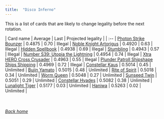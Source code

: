 ```yaml
---
title:  "Disco Inferno"
---
```


This is a list of cards that are likely to change legality before the next rotation.

| Card name | Average | Last | Projected legality |
| :-- |
[Photon Strike Bounzer](https://db.ygoprodeck.com/card/?search=Photon%20Strike%20Bounzer) | 0.4875 | 0.70 | Illegal |
[Noble Knight Artorigus](https://db.ygoprodeck.com/card/?search=Noble%20Knight%20Artorigus) | 0.4920 | 0.63 | Illegal |
[Hidden Spellbook](https://db.ygoprodeck.com/card/?search=Hidden%20Spellbook) | 0.4938 | 0.69 | Illegal |
[Stumbling](https://db.ygoprodeck.com/card/?search=Stumbling) | 0.4943 | 0.57 | Illegal |
[Number S39: Utopia the Lightning](https://db.ygoprodeck.com/card/?search=Number%20S39:%20Utopia%20the%20Lightning) | 0.4954 | 0.74 | Illegal |
[Xtra HERO Cross Crusader](https://db.ygoprodeck.com/card/?search=Xtra%20HERO%20Cross%20Crusader) | 0.4963 | 0.55 | Illegal |
[Plunder Patroll Shipshape Ships Shipping](https://db.ygoprodeck.com/card/?search=Plunder%20Patroll%20Shipshape%20Ships%20Shipping) | 0.4969 | 0.72 | Illegal |
[Constellar Kaus](https://db.ygoprodeck.com/card/?search=Constellar%20Kaus) | 0.5014 | 0.45 | Unlimited |
[Bujin Yamato](https://db.ygoprodeck.com/card/?search=Bujin%20Yamato) | 0.5015 | 0.48 | Unlimited |
[Rite of Spirit](https://db.ygoprodeck.com/card/?search=Rite%20of%20Spirit) | 0.5018 | 0.34 | Unlimited |
[Worm Queen](https://db.ygoprodeck.com/card/?search=Worm%20Queen) | 0.5048 | 0.27 | Unlimited |
[Sunseed Twin](https://db.ygoprodeck.com/card/?search=Sunseed%20Twin) | 0.5051 | 0.29 | Unlimited |
[Constellar Hyades](https://db.ygoprodeck.com/card/?search=Constellar%20Hyades) | 0.5082 | 0.38 | Unlimited |
[Lunalight Tiger](https://db.ygoprodeck.com/card/?search=Lunalight%20Tiger) | 0.5177 | 0.03 | Unlimited |
[Haniwa](https://db.ygoprodeck.com/card/?search=Haniwa) | 0.5263 | 0.02 | Unlimited |

<br>

###### [Back home](index)